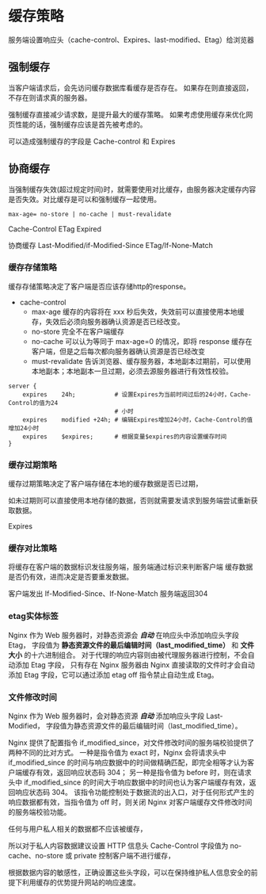 # 缓存策略


服务端设置响应头（cache-control、Expires、last-modified、Etag）给浏览器

## 强制缓存

当客户端请求后，会先访问缓存数据库看缓存是否存在。
如果存在则直接返回，不存在则请求真的服务器。

强制缓存直接减少请求数，是提升最大的缓存策略。
如果考虑使用缓存来优化网页性能的话，强制缓存应该是首先被考虑的。

可以造成强制缓存的字段是 Cache-control 和 Expires

## 协商缓存

当强制缓存失效(超过规定时间)时，就需要使用对比缓存，由服务器决定缓存内容是否失效。对比缓存是可以和强制缓存一起使用。


```shell
max-age= no-store | no-cache | must-revalidate 
```


Cache-Control
ETag
Expired

协商缓存
Last-Modified/if-Modified-Since
ETag/If-None-Match





### 缓存存储策略

缓存存储策略决定了客户端是否应该存储http的response。
- cache-control
    - max-age 缓存的内容将在 xxx 秒后失效，失效前可以直接使用本地缓存，失效后必须向服务器确认资源是否已经改变。
    - no-store 完全不在客户端缓存
    - no-cache 可以认为等同于 max-age=0 的情况，即将 response 缓存在客户端，但是之后每次都向服务器确认资源是否已经改变
    - must-revalidate 告诉浏览器、缓存服务器，本地副本过期前，可以使用本地副本；本地副本一旦过期，必须去源服务器进行有效性校验。
```
server {
    expires    24h;           # 设置Expires为当前时间过后的24小时，Cache-Control的值为24
                              # 小时
    expires    modified +24h; # 编辑Expires增加24小时，Cache-Control的值增加24小时
    expires    $expires;      # 根据变量$expires的内容设置缓存时间
}
```




### 缓存过期策略

缓存过期策略决定了客户端存储在本地的缓存数据是否已过期，

如未过期则可以直接使用本地存储的数据，否则就需要发请求到服务端尝试重新获取数据。

Expires


### 缓存对比策略

将缓存在客户端的数据标识发往服务端，服务端通过标识来判断客户端 缓存数据是否仍有效，进而决定是否要重发数据。


客户端发出 If-Modified-Since、If-None-Match
服务端返回304


### etag实体标签

Nginx 作为 Web 服务器时，对静态资源会 ***自动*** 在响应头中添加响应头字段 Etag，
字段值为 **静态资源文件的最后编辑时间（last_modified_time）** 和 **文件大小** 的十六进制组合。
对于代理的响应内容则由被代理服务器进行控制，不会自动添加 Etag 字段，
只有存在 Nginx 服务器由 Nginx 直接读取的文件时才会自动添加 Etag 字段，它可以通过添加 etag off 指令禁止自动生成 Etag。

### 文件修改时间

Nginx 作为 Web 服务器时，会对静态资源 ***自动*** 添加响应头字段 Last-Modified，
字段值为静态资源文件的最后编辑时间（last_modified_time）。

Nginx 提供了配置指令 if_modified_since，对文件修改时间的服务端校验提供了两种不同的比对方式。
一种是指令值为 exact 时，Nginx 会将请求头中 if_modified_since 的时间与响应数据中的时间做精确匹配，即完全相等才认为客户端缓存有效，返回响应状态码 304；
另一种是指令值为 before 时，则在请求头中 if_modified_since 的时间大于响应数据中的时间也认为客户端缓存有效，返回响应状态码 304。
该指令功能控制处于数据流的出入口，对于任何形式产生的响应数据都有效，当指令值为 off 时，则关闭 Nginx 对客户端缓存文件修改时间的服务端校验功能。

任何与用户私人相关的数据都不应该被缓存，

所以对于私人内容数据建议设置 HTTP 信息头 Cache-Control 字段值为 no-cache、no-store 或 private 控制客户端不进行缓存，

根据数据内容的敏感性，正确设置这些头字段，可以在保持维护私人信息安全的前提下利用缓存的优势提升网站的响应速度。





